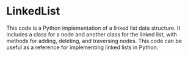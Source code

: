 # LinkedList
This code is a Python implementation of a linked list data structure. It includes a class for a node and another class for the linked list, with methods for adding, deleting, and traversing nodes. This code can be useful as a reference for implementing linked lists in Python.
